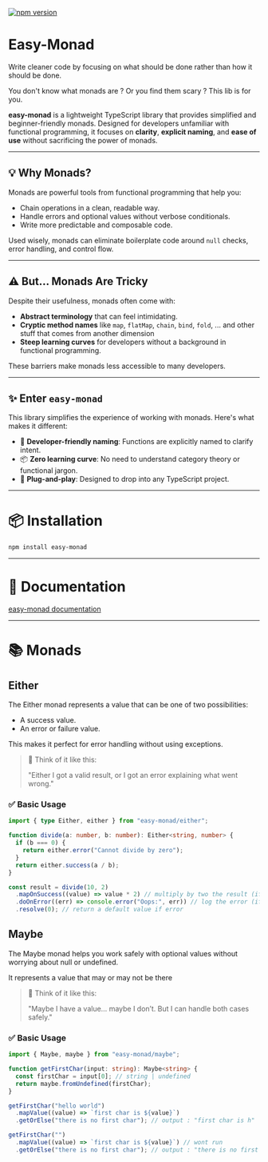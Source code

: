 [![npm version](https://img.shields.io/npm/v/easy-monad.svg)](https://www.npmjs.com/package/easy-monad)

# Easy-Monad

Write cleaner code by focusing on what should be done rather than how it should be done.

You don't know what monads are ? Or you find them scary ? This lib is for you.

**easy-monad** is a lightweight TypeScript library that provides simplified and beginner-friendly monads. Designed for developers unfamiliar with functional programming, it focuses on **clarity**, **explicit naming**, and **ease of use** without sacrificing the power of monads.

---

## 💡 Why Monads?

Monads are powerful tools from functional programming that help you:

- Chain operations in a clean, readable way.
- Handle errors and optional values without verbose conditionals.
- Write more predictable and composable code.

Used wisely, monads can eliminate boilerplate code around `null` checks, error handling, and control flow.

---

## ⚠️ But... Monads Are Tricky

Despite their usefulness, monads often come with:

- **Abstract terminology** that can feel intimidating.
- **Cryptic method names** like `map`, `flatMap`, `chain`, `bind`, `fold`, ... and other stuff that comes from another dimension
- **Steep learning curves** for developers without a background in functional programming.

These barriers make monads less accessible to many developers.

---

## ✨ Enter `easy-monad`

This library simplifies the experience of working with monads. Here's what makes it different:

- 🧠 **Developer-friendly naming**: Functions are explicitly named to clarify intent.
- 📦 **Zero learning curve**: No need to understand category theory or functional jargon.
- 🚀 **Plug-and-play**: Designed to drop into any TypeScript project.

---

# 📦 Installation

```bash
npm install easy-monad
```

---

# 📖 Documentation

[easy-monad documentation](https://polartjacques.github.io/easy-monad/)

---

# 📚 Monads

## Either

The Either monad represents a value that can be one of two possibilities:

- A success value.
- An error or failure value.

This makes it perfect for error handling without using exceptions.

> 🧠 Think of it like this:
>
> "Either I got a valid result, or I got an error explaining what went wrong."

### ✅ Basic Usage

```typescript
import { type Either, either } from "easy-monad/either";

function divide(a: number, b: number): Either<string, number> {
  if (b === 0) {
    return either.error("Cannot divide by zero");
  }
  return either.success(a / b);
}

const result = divide(10, 2)
  .mapOnSuccess((value) => value * 2) // multiply by two the result (if any)
  .doOnError((err) => console.error("Oops:", err)) // log the error (if any)
  .resolve(0); // return a default value if error
```

## Maybe

The Maybe monad helps you work safely with optional values without worrying about null or undefined.

It represents a value that may or may not be there

> 🧠 Think of it like this:
>
> "Maybe I have a value… maybe I don’t. But I can handle both cases safely."

### ✅ Basic Usage

```typescript
import { Maybe, maybe } from "easy-monad/maybe";

function getFirstChar(input: string): Maybe<string> {
  const firstChar = input[0]; // string | undefined
  return maybe.fromUndefined(firstChar);
}

getFirstChar("hello world")
  .mapValue((value) => `first char is ${value}`)
  .getOrElse("there is no first char"); // output : "first char is h"

getFirstChar("")
  .mapValue((value) => `first char is ${value}`) // wont run
  .getOrElse("there is no first char"); // output : "there is no first char"
```
